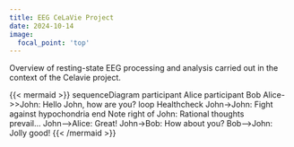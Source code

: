 ```yaml
---
title: EEG CeLaVie Project
date: 2024-10-14
image:
  focal_point: 'top'
---
```


Overview of resting-state EEG processing and analysis carried out in the context of the Celavie project.

<!--more-->

{{< mermaid >}}
sequenceDiagram
    participant Alice
    participant Bob
    Alice->>John: Hello John, how are you?
    loop Healthcheck
        John->John: Fight against hypochondria
    end
    Note right of John: Rational thoughts <br/>prevail...
    John-->Alice: Great!
    John->Bob: How about you?
    Bob-->John: Jolly good!
{{< /mermaid >}}